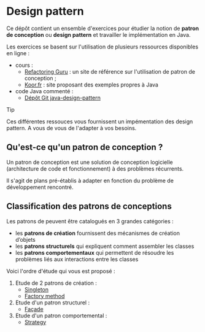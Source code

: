 # Design pattern

Ce dépôt contient un ensemble d'exercices pour étudier la notion de **patron de conception** ou **design pattern** et travailler le implémentation en Java.

Les exercices se basent sur l'utilisation de plusieurs ressources disponibles en ligne :
- cours :
    - [Refactoring Guru](https://refactoring.guru/fr) : un site de référence sur l'utilisation de patron de conception ;
    - [Koor.fr](https://koor.fr/Java/Tutorial/java_design_patterns.wp) : site proposant des exemples propres à Java
- code Java commenté :
    - [Dépôt Git java-design-pattern](https://github.com/iluwatar/java-design-patterns/tree/master)

> [!TIP]
> Ces différentes ressouces vous fournissent un impémentation des design pattern. A vous de vous de l'adapter à vos besoins.

## Qu'est-ce qu'un patron de conception ?

Un patron de conception est une solution de conception logicielle (architecture de code et fonctionnement) à des problèmes récurrents.

Il s'agit de plans pré-établis à adapter en fonction du problème de développement rencontré.

## Classification des patrons de conceptions

Les patrons de peuvent être catalogués en 3 grandes catégories :
- les **patrons de création** fournissent des mécanismes de création d’objets
- les **patrons structurels** qui expliquent comment assembler les classes
- les **patrons comportementaux** qui permettent de résoudre les problèmes liés aux interactions entre les classes

Voici l'ordre d'étude qui vous est proposé :
1. Etude de 2 patrons de création :
    - [Singleton](https://refactoring.guru/fr/design-patterns/singleton)
    - [Factory method](https://www.baeldung.com/java-factory-pattern#factory-method-pattern)
2. Etude d'un patron structurel :
    - [Façade](https://refactoring.guru/fr/design-patterns/facade)
3. Etude d'un patron comportemental :
    - [Strategy](https://refactoring.guru/fr/design-patterns/strategy)


